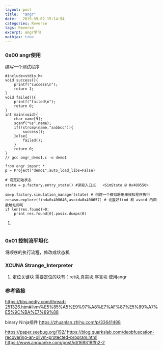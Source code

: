 ```yaml
---
layout: post
title:  "angr"
date:   2019-09-02 15:14:54
categories: Reverse
tags: Reverse
excerpt: angr学习
mathjax: true
---
```


### 0x00 angr使用

编写一个测试程序
```
#include<stdio.h>
void success(){
    printf("success\n");
    return 1;
}
void failed(){
    printf("failed\n");
    return 0;
}
int main(void){
    char name[9];
    scanf("%s",name);
    if(!strcmp(name,"aabbcc")){
        success();
    }else{
        failed();
    }
    return 0;
}
// gcc angr_demo1.c -o demo1
```

```
from angr import *
p = Project("demo1",auto_load_libs=False)

# 设定初始状态
state = p.factory.entry_state() #读取入口点   <SimState @ 0x400550>

sm=p.factory.simulation_manager(state) # 创建一个模拟器用来模拟程序执行
res=sm.explore(find=0x400646,avoid=0x400657) # 设置好find 和 avoid 的函数地址即可
if len(res.found)>0:
    print res.found[0].posix.dumps(0)

```

1. 
```

```
### 0x01 控制流平坦化
将顺序的执行流程，修改成状态机

### XCUNA Strange_Interpreter

1. 定位关键块
需要定位的块有：ret块,真实块,序言块
使用angr


### 参考链接

https://bbs.pediy.com/thread-251326.htm#llvm%E5%85%A5%E9%97%A8%E7%AF%87%E5%89%A7%E5%9C%BA%E7%89%88

binary Ninja插件 https://zhuanlan.zhihu.com/p/33641488

https://paper.seebug.org/192/
https://blog.quarkslab.com/deobfuscation-recovering-an-ollvm-protected-program.html
https://www.anquanke.com/post/id/169318#h2-2

